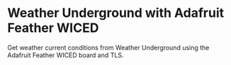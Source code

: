 # Weather Underground with Adafruit Feather WICED

Get weather current conditions from Weather Underground using the Adafruit
Feather WICED board and TLS.
